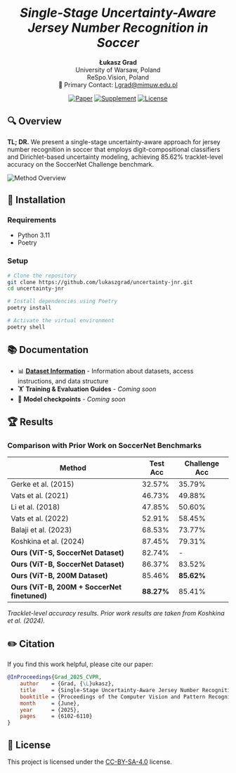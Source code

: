 <div align="center">

# _Single-Stage Uncertainty-Aware Jersey Number Recognition in Soccer_

**Łukasz Grad**  
University of Warsaw, Poland  
ReSpo.Vision, Poland  
📧 Primary Contact: l.grad@mimuw.edu.pl

[![Paper](https://img.shields.io/badge/Paper-CVPR%202025-blue)](https://openaccess.thecvf.com/content/CVPR2025W/CVSPORTS/papers/Grad_Single-Stage_Uncertainty-Aware_Jersey_Number_Recognition_in_Soccer_CVPRW_2025_paper.pdf)
[![Supplement](https://img.shields.io/badge/Supplement-PDF-red)](https://openaccess.thecvf.com/content/CVPR2025W/CVSPORTS/supplemental/Grad_Single-Stage_Uncertainty-Aware_Jersey_CVPRW_2025_supplemental.pdf)
[![License](https://img.shields.io/badge/License-CC--BY--SA--4.0-green)](LICENSE)

</div>

## 🔍 Overview

**TL; DR.** We present a single-stage uncertainty-aware approach for jersey number recognition in soccer that employs digit-compositional classifiers and Dirichlet-based uncertainty modeling, achieving 85.62% tracklet-level accuracy on the SoccerNet Challenge benchmark.

![Method Overview](https://lukaszgrad.github.io/jnr/static/images/cvsports_method2.png)

## 🚀 Installation

### Requirements
- Python 3.11
- Poetry

### Setup
```bash
# Clone the repository
git clone https://github.com/lukaszgrad/uncertainty-jnr.git
cd uncertainty-jnr

# Install dependencies using Poetry
poetry install

# Activate the virtual environment
poetry shell
```

## 📚 Documentation

- 📊 **[Dataset Information](docs/DATA.md)** - Information about datasets, access instructions, and data structure
- 🏋️ **Training & Evaluation Guides** - *Coming soon*
- 💾 **Model checkpoints** - *Coming soon*

## 🏆 Results

### Comparison with Prior Work on SoccerNet Benchmarks

| Method | Test Acc | Challenge Acc |
|--------|----------|---------------|
| Gerke et al. (2015) | 32.57% | 35.79% |
| Vats et al. (2021) | 46.73% | 49.88% |
| Li et al. (2018) | 47.85% | 50.60% |
| Vats et al. (2022) | 52.91% | 58.45% |
| Balaji et al. (2023) | 68.53% | 73.77% |
| Koshkina et al. (2024) | 87.45% | 79.31% |
| **Ours (ViT-S, SoccerNet Dataset)** | 82.74% | - |
| **Ours (ViT-B, SoccerNet Dataset)** | 86.37% | 83.52% |
| **Ours (ViT-B, 200M Dataset)** | 85.46% | **85.62%** |
| **Ours (ViT-B, 200M + SoccerNet finetuned)** | **88.27%** | 85.41% |

*Tracklet-level accuracy results. Prior work results are taken from Koshkina et al. (2024).*

## ✏️ Citation

If you find this work helpful, please cite our paper:

```bibtex
@InProceedings{Grad_2025_CVPR,
    author    = {Grad, {\L}ukasz},
    title     = {Single-Stage Uncertainty-Aware Jersey Number Recognition in Soccer},
    booktitle = {Proceedings of the Computer Vision and Pattern Recognition Conference (CVPR) Workshops},
    month     = {June},
    year      = {2025},
    pages     = {6102-6110}
}
```

## 📄 License

This project is licensed under the [CC-BY-SA-4.0](LICENSE) license.